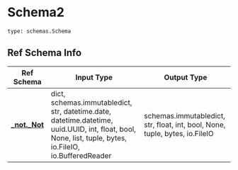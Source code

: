 # Schema2
```
type: schemas.Schema
```

## Ref Schema Info
Ref Schema | Input Type | Output Type
---------- | ---------- | -----------
[**_not._Not**](../../../../../../../../../components/schema/_not.md) | dict, schemas.immutabledict, str, datetime.date, datetime.datetime, uuid.UUID, int, float, bool, None, list, tuple, bytes, io.FileIO, io.BufferedReader | schemas.immutabledict, str, float, int, bool, None, tuple, bytes, io.FileIO
